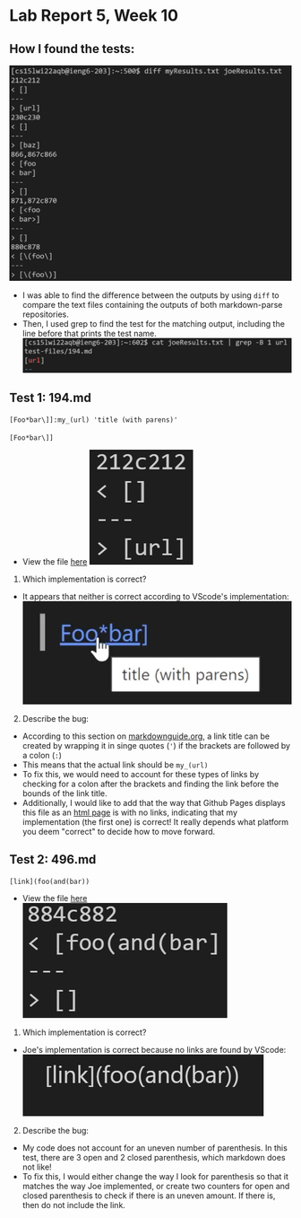 # Lab Report 5, Week 10

## How I found the tests:
![Image](01.png)
- I was able to find the difference between the outputs by using `diff` to compare the text files containing the outputs of both markdown-parse repositories.
- Then, I used grep to find the test for the matching output, including the line before that prints the test name.
![Image](02.png)

## Test 1: 194.md
```
[Foo*bar\]]:my_(url) 'title (with parens)'

[Foo*bar\]]
```
- View the file [here](194.md)
![Image](03.png)
1. Which implementation is correct?
- It appears that neither is correct according to VScode's implementation:
![Image](05.png)
2. Describe the bug:
- According to this section on [markdownguide.org](https://www.markdownguide.org/basic-syntax/#formatting-the-first-part-of-the-link), a link title can be created by wrapping it in singe quotes (`'`) if the brackets are followed by a colon (`:`)
- This means that the actual link should be `my_(url)`
- To fix this, we would need to account for these types of links by checking for a colon after the brackets and finding the link before the bounds of the link title.
- Additionally, I would like to add that the way that Github Pages displays this file as an [html page](194.html) is with no links, indicating that my implementation (the first one) is correct! It really depends what platform you deem "correct" to decide how to move forward.
## Test 2: 496.md
```
[link](foo(and(bar))
```
- View the file [here](496.md)
![Image](04.png)
1. Which implementation is correct?
- Joe's implementation is correct because no links are found by VScode:
![Image](06.png)

2. Describe the bug:
- My code does not account for an uneven number of parenthesis. In this test, there are 3 open and 2 closed parenthesis, which markdown does not like!
- To fix this, I would either change the way I look for parenthesis so that it matches the way Joe implemented, or create two counters for open and closed parenthesis to check if there is an uneven amount. If there is, then do not include the link.